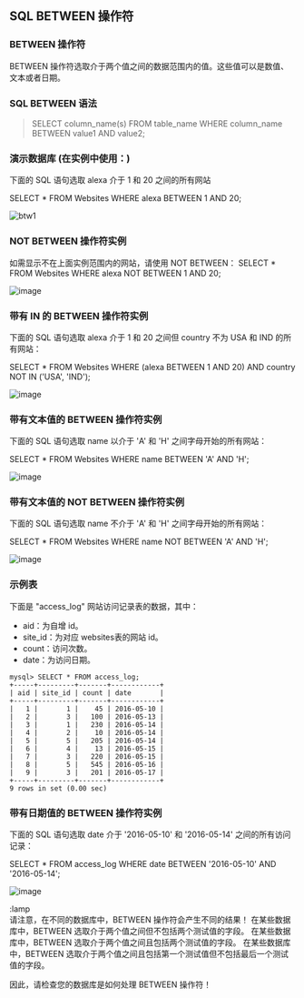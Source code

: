 ## SQL BETWEEN 操作符
### BETWEEN 操作符

BETWEEN 操作符选取介于两个值之间的数据范围内的值。这些值可以是数值、文本或者日期。

### SQL BETWEEN 语法

> SELECT column_name(s)
> FROM table_name
> WHERE column_name BETWEEN value1 AND value2;

### 演示数据库 (在实例中使用：)
下面的 SQL 语句选取 alexa 介于 1 和 20 之间的所有网站

SELECT * FROM Websites
WHERE alexa BETWEEN 1 AND 20;

![btw1](https://user-images.githubusercontent.com/18340126/163326953-4e6f01ae-1bd6-42f8-bf42-cb9c7cc72592.jpg)

### NOT BETWEEN 操作符实例
如需显示不在上面实例范围内的网站，请使用 NOT BETWEEN：
SELECT * FROM Websites
WHERE alexa NOT BETWEEN 1 AND 20;

![image](https://user-images.githubusercontent.com/18340126/163327059-aa2486da-34fe-4268-93c7-de6c07e344be.png)

### 带有 IN 的 BETWEEN 操作符实例
下面的 SQL 语句选取 alexa 介于 1 和 20 之间但 country 不为 USA 和 IND 的所有网站：

SELECT * FROM Websites
WHERE (alexa BETWEEN 1 AND 20)
AND country NOT IN ('USA', 'IND');

![image](https://user-images.githubusercontent.com/18340126/163327145-db3ef772-2627-4f99-a94b-459cd0a4231b.png)

### 带有文本值的 BETWEEN 操作符实例
下面的 SQL 语句选取 name 以介于 'A' 和 'H' 之间字母开始的所有网站：

SELECT * FROM Websites
WHERE name BETWEEN 'A' AND 'H';

![image](https://user-images.githubusercontent.com/18340126/163327213-dfae051f-5ffc-4eba-87b0-40a31f6cda05.png)

### 带有文本值的 NOT BETWEEN 操作符实例
下面的 SQL 语句选取 name 不介于 'A' 和 'H' 之间字母开始的所有网站：

SELECT * FROM Websites
WHERE name NOT BETWEEN 'A' AND 'H';

![image](https://user-images.githubusercontent.com/18340126/163327292-64d15955-576e-4115-8862-39131d63965f.png)

### 示例表
下面是 "access_log" 网站访问记录表的数据，其中：

- aid：为自增 id。
- site_id：为对应 websites表的网站 id。
- count：访问次数。
- date：为访问日期。
```
mysql> SELECT * FROM access_log;
+-----+---------+-------+------------+
| aid | site_id | count | date       |
+-----+---------+-------+------------+
|   1 |       1 |    45 | 2016-05-10 |
|   2 |       3 |   100 | 2016-05-13 |
|   3 |       1 |   230 | 2016-05-14 |
|   4 |       2 |    10 | 2016-05-14 |
|   5 |       5 |   205 | 2016-05-14 |
|   6 |       4 |    13 | 2016-05-15 |
|   7 |       3 |   220 | 2016-05-15 |
|   8 |       5 |   545 | 2016-05-16 |
|   9 |       3 |   201 | 2016-05-17 |
+-----+---------+-------+------------+
9 rows in set (0.00 sec)
```

### 带有日期值的 BETWEEN 操作符实例
下面的 SQL 语句选取 date 介于 '2016-05-10' 和 '2016-05-14' 之间的所有访问记录：

SELECT * FROM access_log
WHERE date BETWEEN '2016-05-10' AND '2016-05-14';

![image](https://user-images.githubusercontent.com/18340126/163327751-dc7a37a7-4563-41dd-b07b-e8ba18ea360e.png)

:lamp	
请注意，在不同的数据库中，BETWEEN 操作符会产生不同的结果！
在某些数据库中，BETWEEN 选取介于两个值之间但不包括两个测试值的字段。
在某些数据库中，BETWEEN 选取介于两个值之间且包括两个测试值的字段。
在某些数据库中，BETWEEN 选取介于两个值之间且包括第一个测试值但不包括最后一个测试值的字段。

因此，请检查您的数据库是如何处理 BETWEEN 操作符！
